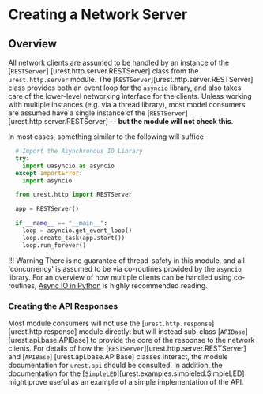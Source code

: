 # Creating a Network Server

## Overview

All network clients are assumed to be handled by an instance of the [`RESTServer`]
[urest.http.server.RESTServer] class from the `urest.http.server` module. The
[`RESTServer`][urest.http.server.RESTServer] class provides both an event loop for
the `asyncio` library, and also takes care of the lower-level networking interface
for the clients. Unless working with multiple instances (e.g. via a thread
library), most model consumers are assumed have a single instance of the
[`RESTServer`][urest.http.server.RESTServer] -- **but the module will not check
this**.

In most cases, something similar to the following will suffice

```python
  # Import the Asynchronous IO Library
  try:
    import uasyncio as asyncio
  except ImportError:
    import asyncio

  from urest.http import RESTServer

  app = RESTServer()

  if __name__ == "__main__":
    loop = asyncio.get_event_loop()
    loop.create_task(app.start())
    loop.run_forever()
```

!!! Warning
    There is no guarantee of thread-safety in this module, and all
    'concurrency' is assumed to be via co-routines provided by the `asyncio`
    library. For an overview of how multiple clients can be handled using
    co-routines, [Async IO in Python](https://realpython.com/async-io-python) is
    highly recommended reading.

### Creating the API Responses

Most module consumers will not use the [`urest.http.response`][urest.http.response]
module directly: but will instead sub-class [`APIBase`][urest.api.base.APIBase] to
provide the core of the response to the network clients. For details of how the
[`RESTServer`][urest.http.server.RESTServer] and [`APIBase`]
[urest.api.base.APIBase] classes interact, the module documentation for
`urest.api` should be consulted. In addition, the documentation for the
[`SimpleLED`][urest.examples.simpleled.SimpleLED] might prove useful as an example
of a simple implementation of the API.
